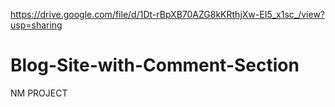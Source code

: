 https://drive.google.com/file/d/1Dt-rBpXB70AZG8kKRthjXw-EI5_x1sc_/view?usp=sharing
# Blog-Site-with-Comment-Section
NM PROJECT
